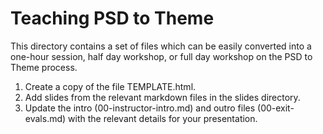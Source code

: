 # Teaching PSD to Theme

This directory contains a set of files which can be easily converted into a one-hour session, half day workshop, or full day workshop on the PSD to Theme process.

1. Create a copy of the file TEMPLATE.html.
2. Add slides from the relevant markdown files in the slides directory.
3. Update the intro (00-instructor-intro.md) and outro files (00-exit-evals.md) with the relevant details for your presentation.
